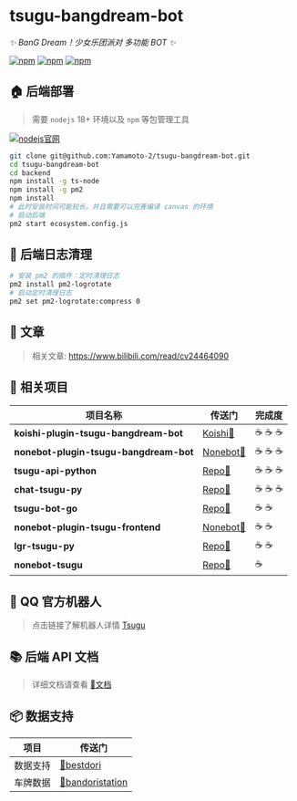 

# tsugu-bangdream-bot 


*✨ BanG Dream！少女乐团派对 多功能 BOT ✨*


[![npm](https://img.shields.io/npm/v/koishi-plugin-tsugu-bangdream-bot?style=flat-square)](https://www.npmjs.com/package/koishi-plugin-tsugu-bangdream-bot) [![npm](https://img.shields.io/npm/l/koishi-plugin-tsugu-bangdream-bot?style=flat-square)](https://www.npmjs.com/package/koishi-plugin-tsugu-bangdream-bot) [![npm](https://img.shields.io/npm/dt/koishi-plugin-tsugu-bangdream-bot?style=flat-square)](https://www.npmjs.com/package/koishi-plugin-tsugu-bangdream-bot)

## 🏠 后端部署

> 需要 `nodejs` 18+ 环境以及 `npm` 等包管理工具

  [![nodejs官网](https://img.shields.io/badge/nodejs官网-18.16.0+-green?style=flat-square)](https://nodejs.org/zh-cn/download/)

```bash
git clone git@github.com:Yamamoto-2/tsugu-bangdream-bot.git
cd tsugu-bangdream-bot
cd backend
npm install -g ts-node
npm install -g pm2
npm install 
# 此时安装时间可能较长，并且需要可以完善编译 canvas 的环境
# 启动后端
pm2 start ecosystem.config.js
```

## 🧹 后端日志清理

```bash
# 安装 pm2 的插件：定时清理日志
pm2 install pm2-logrotate
# 启动定时清理日志
pm2 set pm2-logrotate:compress 0
```

## 📖 文章

> 相关文章: https://www.bilibili.com/read/cv24464090 


## 🚪 相关项目

| 项目名称 | 传送门 | 完成度 |
| --- | --- | --- |
| **koishi-plugin-tsugu-bangdream-bot** | [Koishi🔗](https://koishi.chat/zh-CN/market/) | ☕️ ☕️ ☕️ |
| **nonebot-plugin-tsugu-bangdream-bot** | [Nonebot🔗](https://registry.nonebot.dev/plugin/nonebot-plugin-tsugu-bangdream-bot:nonebot_plugin_tsugu_bangdream_bot) | ☕️ ☕️ ☕️ |
| **tsugu-api-python**| [Repo🔗](https://https://github.com/WindowsSov8forUs/tsugu-api-python) | ☕️ ☕️ ☕️ |
| **chat-tsugu-py**| [Repo🔗](https://github.com/kumoSleeping/ChatTsuguPy)| ☕️ ☕️ ☕️ |
| **tsugu-bot-go**| [Repo🔗](https://github.com/WindowsSov8forUs/tsugu-bot-go) | ☕️ ☕️ |
| **nonebot-plugin-tsugu-frontend** | [Nonebot🔗](https://registry.nonebot.dev/plugin/nonebot-plugin-tsugu-frontend:nonebot_plugin_tsugu_frontend) | ☕️ ☕️ |
| **lgr-tsugu-py** | [Repo🔗](https://github.com/kumoSleeping/lgr-tsugu-py) | ☕️ ☕️ |
| **nonebot-tsugu** | [Repo🔗](https://github.com/otae-1204/NoneBot-Tsugu/tree/main ) | ☕️ |


## 🐧 QQ 官方机器人
> 点击链接了解机器人详情 [Tsugu](https://qun.qq.com/qunpro/robot/qunshare?robot_uin=3889000770&robot_appid=102076262&biz_type=0)


## 📚 后端 API 文档

> 详细文档请查看 [🔗文档](https://github.com/Yamamoto-2/tsugu-bangdream-bot/blob/master/docs/api.md)

## 📦 数据支持

| 项目 | 传送门 |
| --- | --- |
| 数据支持 | [🔗bestdori](https://bestdori.com/) |
| 车牌数据 | [🔗bandoristation](https://bandoristation.com) |

